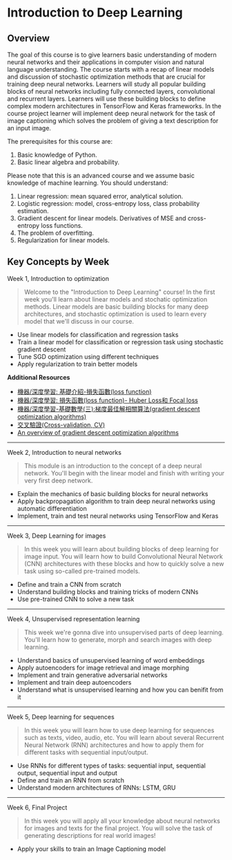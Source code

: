 # Introduction to Deep Learning

## Overview

The goal of this course is to give learners basic understanding of modern neural networks and their applications in computer vision and natural language understanding. The course starts with a recap of linear models and discussion of stochastic optimization methods that are crucial for training deep neural networks. Learners will study all popular building blocks of neural networks including fully connected layers, convolutional and recurrent layers. 
Learners will use these building blocks to define complex modern architectures in TensorFlow and Keras frameworks. In the course project learner will implement deep neural network for the task of image captioning which solves the problem of giving a text description for an input image.

The prerequisites for this course are: 
1) Basic knowledge of Python.
2) Basic linear algebra and probability.

Please note that this is an advanced course and we assume basic knowledge of machine learning. You should understand:
1) Linear regression: mean squared error, analytical solution.
2) Logistic regression: model, cross-entropy loss, class probability estimation.
3) Gradient descent for linear models. Derivatives of MSE and cross-entropy loss functions.
4) The problem of overfitting.
5) Regularization for linear models.

## Key Concepts by Week

Week 1, Introduction to optimization
> Welcome to the "Introduction to Deep Learning" course! In the first week you'll learn about linear models and stochatic optimization methods. Linear models are basic building blocks for many deep architectures, and stochastic optimization is used to learn every model that we'll discuss in our course.

- Use linear models for classification and regression tasks
- Train a linear model for classification or regression task using stochastic gradient descent
- Tune SGD optimization using different techniques
- Apply regularization to train better models

**Additional Resources**

- [機器/深度學習: 基礎介紹-損失函數(loss function)](https://medium.com/@chih.sheng.huang821/%E6%A9%9F%E5%99%A8-%E6%B7%B1%E5%BA%A6%E5%AD%B8%E7%BF%92-%E5%9F%BA%E7%A4%8E%E4%BB%8B%E7%B4%B9-%E6%90%8D%E5%A4%B1%E5%87%BD%E6%95%B8-loss-function-2dcac5ebb6cb)
- [機器/深度學習: 損失函數(loss function)- Huber Loss和 Focal loss](https://medium.com/@chih.sheng.huang821/%E6%A9%9F%E5%99%A8-%E6%B7%B1%E5%BA%A6%E5%AD%B8%E7%BF%92-%E6%90%8D%E5%A4%B1%E5%87%BD%E6%95%B8-loss-function-huber-loss%E5%92%8C-focal-loss-bb757494f85e)
- [機器/深度學習-基礎數學(三):梯度最佳解相關算法(gradient descent optimization algorithms)](https://medium.com/@chih.sheng.huang821/%E6%A9%9F%E5%99%A8%E5%AD%B8%E7%BF%92-%E5%9F%BA%E7%A4%8E%E6%95%B8%E5%AD%B8-%E4%B8%89-%E6%A2%AF%E5%BA%A6%E6%9C%80%E4%BD%B3%E8%A7%A3%E7%9B%B8%E9%97%9C%E7%AE%97%E6%B3%95-gradient-descent-optimization-algorithms-b61ed1478bd7)
- [交叉驗證(Cross-validation, CV)](https://medium.com/@chih.sheng.huang821/%E4%BA%A4%E5%8F%89%E9%A9%97%E8%AD%89-cross-validation-cv-3b2c714b18db)
- [An overview of gradient descent optimization algorithms](https://ruder.io/optimizing-gradient-descent/index.html)

---

Week 2, Introduction to neural networks
> This module is an introduction to the concept of a deep neural network. You'll begin with the linear model and finish with writing your very first deep network.

- Explain the mechanics of basic building blocks for neural networks
- Apply backpropagation algorithm to train deep neural networks using automatic differentiation
- Implement, train and test neural networks using TensorFlow and Keras

---

Week 3, Deep Learning for images
> In this week you will learn about building blocks of deep learning for image input. You will learn how to build Convolutional Neural Network (CNN) architectures with these blocks and how to quickly solve a new task using so-called pre-trained models.

- Define and train a CNN from scratch
- Understand building blocks and training tricks of modern CNNs
- Use pre-trained CNN to solve a new task

---

Week 4, Unsupervised representation learning
> This week we're gonna dive into unsupervised parts of deep learning. You'll learn how to generate, morph and search images with deep learning.

- Understand basics of unsupervised learning of word embeddings
- Apply autoencoders for image retrieval and image morphing
- Implement and train generative adversarial networks
- Implement and train deep autoencoders
- Understand what is unsupervised learning and how you can benifit from it

---

Week 5, Deep learning for sequences
> In this week you will learn how to use deep learning for sequences such as texts, video, audio, etc. You will learn about several Recurrent Neural Network (RNN) architectures and how to apply them for different tasks with sequential input/output.

- Use RNNs for different types of tasks: sequential input, sequential output, sequential input and output
- Define and train an RNN from scratch
- Understand modern architectures of RNNs: LSTM, GRU

---

Week 6, Final Project
> In this week you will apply all your knowledge about neural networks for images and texts for the final project. You will solve the task of generating descriptions for real world images!

- Apply your skills to train an Image Captioning model